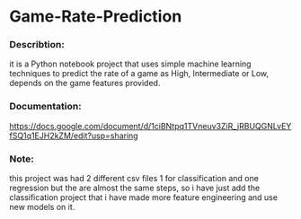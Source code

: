 # Game-Rate-Prediction

### Describtion:
it is a Python notebook project that uses simple machine learning techniques to predict the rate of a game as High, Intermediate or Low, depends on the game features provided.


### Documentation:
https://docs.google.com/document/d/1ciBNtpq1TVneuv3ZiR_jRBUQGNLvEYfSQ1q1EJH2kZM/edit?usp=sharing


### Note:
this project was had 2 different csv files 1 for classification and one regression but the are almost the same steps, so i have just add the classification project that i have made more feature engineering and use new models on it.
